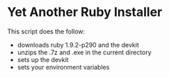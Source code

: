 Yet Another Ruby Installer
==========================

This script does the follow:

* downloads ruby 1.9.2-p290 and the devkit
* unzips the .7z and .exe in the current directory
* sets up the devkit
* sets your environment variables
